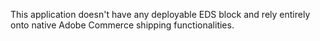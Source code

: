 This application doesn't have any deployable EDS block and rely entirely onto native Adobe Commerce shipping functionalities.
